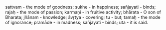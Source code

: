 sattvam - the mode of goodness; sukhe - in happiness; sañjayati - binds; rajaḥ - the mode of passion; karmaṇi - in fruitive activity; bhārata - O son of Bharata; jñānam - knowledge; āvṛtya - covering; tu - but; tamaḥ - the mode of ignorance; pramāde - in madness; sañjayati - binds; uta - it is said.